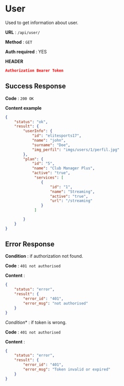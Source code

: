 # User

Used to get information about user.

**URL** : `/api/user/`

**Method** : `GET`

**Auth required** : YES

**HEADER**

```json
Authorization Bearer Token
```

## Success Response

**Code** : `200 OK`

**Content example**

```json
{
    "status": "ok",
    "result": {
        "userInfo": {
            "id": "elitesports17",
            "name": "john",
            "surname": "Doe",
            "img_perfil": "imgs/users/1/perfil.jpg"
        },
        "plan": {
            "id": "5",
            "name": "Club Manager Plus",
            "active": "true",
             "services": [
                {
                    "id": "1",
                    "name": "Streaming",
                    "active": "true",
                    "url": "/streaming"
                }
             ]

        }
    }
}        
```

## Error Response


**Condition** : if authorization not found.

**Code** : `401 not authorised`

**Content** :

```json
{
    "status": "error",
    "result": {
        "error_id": "401",
        "error_msg": "not authorised"
    }
}
```

*Condition** : if token is wrong.

**Code** : `401 not authorised`

**Content** :

```json
{
    "status": "error",
    "result": {
        "error_id": "401",
        "error_msg": "Token invalid or expired"
    }
}
```